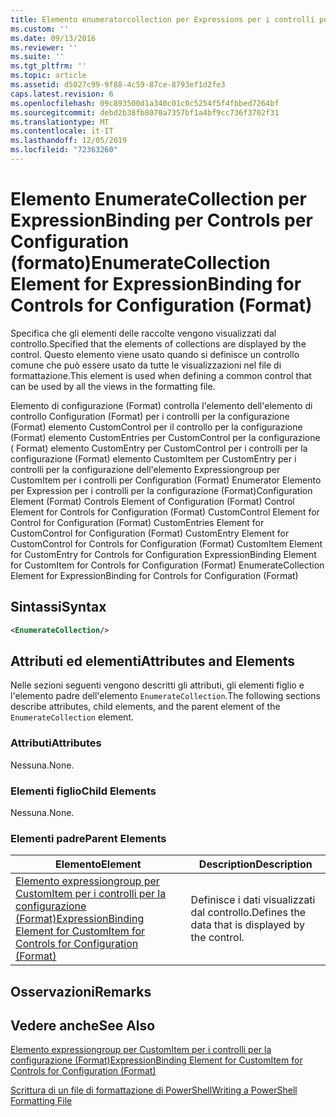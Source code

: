 ```yaml
---
title: Elemento enumeratorcollection per Expressions per i controlli per Configuration (Format) | Microsoft Docs
ms.custom: ''
ms.date: 09/13/2016
ms.reviewer: ''
ms.suite: ''
ms.tgt_pltfrm: ''
ms.topic: article
ms.assetid: d5027c99-9f88-4c59-87ce-8793ef1d2fe3
caps.latest.revision: 6
ms.openlocfilehash: 09c893500d1a340c01c0c5254f5f4fbbed7264bf
ms.sourcegitcommit: debd2b38fb8070a7357bf1a4bf9cc736f3702f31
ms.translationtype: MT
ms.contentlocale: it-IT
ms.lasthandoff: 12/05/2019
ms.locfileid: "72363260"
---
```

# <a name="enumeratecollection-element-for-expressionbinding-for-controls-for-configuration-format"></a><span data-ttu-id="4481a-102">Elemento EnumerateCollection per ExpressionBinding per Controls per Configuration (formato)</span><span class="sxs-lookup"><span data-stu-id="4481a-102">EnumerateCollection Element for ExpressionBinding for Controls for Configuration (Format)</span></span>

<span data-ttu-id="4481a-103">Specifica che gli elementi delle raccolte vengono visualizzati dal controllo.</span><span class="sxs-lookup"><span data-stu-id="4481a-103">Specified that the elements of collections are displayed by the control.</span></span> <span data-ttu-id="4481a-104">Questo elemento viene usato quando si definisce un controllo comune che può essere usato da tutte le visualizzazioni nel file di formattazione.</span><span class="sxs-lookup"><span data-stu-id="4481a-104">This element is used when defining a common control that can be used by all the views in the formatting file.</span></span>

<span data-ttu-id="4481a-105">Elemento di configurazione (Format) controlla l'elemento dell'elemento di controllo Configuration (Format) per i controlli per la configurazione (Format) elemento CustomControl per il controllo per la configurazione (Format) elemento CustomEntries per CustomControl per la configurazione ( Format) elemento CustomEntry per CustomControl per i controlli per la configurazione (Format) elemento CustomItem per CustomEntry per i controlli per la configurazione dell'elemento Expressiongroup per CustomItem per i controlli per Configuration (Format) Enumerator Elemento per Expression per i controlli per la configurazione (Format)</span><span class="sxs-lookup"><span data-stu-id="4481a-105">Configuration Element (Format) Controls Element of Configuration (Format) Control Element for Controls for Configuration (Format) CustomControl Element for Control for Configuration (Format) CustomEntries Element for CustomControl for Configuration (Format) CustomEntry Element for CustomControl for Controls for Configuration (Format) CustomItem Element for CustomEntry for Controls for Configuration ExpressionBinding Element for CustomItem for Controls for Configuration (Format) EnumerateCollection Element for ExpressionBinding for Controls for Configuration (Format)</span></span>

## <a name="syntax"></a><span data-ttu-id="4481a-106">Sintassi</span><span class="sxs-lookup"><span data-stu-id="4481a-106">Syntax</span></span>

```xml
<EnumerateCollection/>
```

## <a name="attributes-and-elements"></a><span data-ttu-id="4481a-107">Attributi ed elementi</span><span class="sxs-lookup"><span data-stu-id="4481a-107">Attributes and Elements</span></span>

<span data-ttu-id="4481a-108">Nelle sezioni seguenti vengono descritti gli attributi, gli elementi figlio e l'elemento padre dell'elemento `EnumerateCollection`.</span><span class="sxs-lookup"><span data-stu-id="4481a-108">The following sections describe attributes, child elements, and the parent element of the `EnumerateCollection` element.</span></span>

### <a name="attributes"></a><span data-ttu-id="4481a-109">Attributi</span><span class="sxs-lookup"><span data-stu-id="4481a-109">Attributes</span></span>

<span data-ttu-id="4481a-110">Nessuna.</span><span class="sxs-lookup"><span data-stu-id="4481a-110">None.</span></span>

### <a name="child-elements"></a><span data-ttu-id="4481a-111">Elementi figlio</span><span class="sxs-lookup"><span data-stu-id="4481a-111">Child Elements</span></span>

<span data-ttu-id="4481a-112">Nessuna.</span><span class="sxs-lookup"><span data-stu-id="4481a-112">None.</span></span>

### <a name="parent-elements"></a><span data-ttu-id="4481a-113">Elementi padre</span><span class="sxs-lookup"><span data-stu-id="4481a-113">Parent Elements</span></span>

|<span data-ttu-id="4481a-114">Elemento</span><span class="sxs-lookup"><span data-stu-id="4481a-114">Element</span></span>|<span data-ttu-id="4481a-115">Description</span><span class="sxs-lookup"><span data-stu-id="4481a-115">Description</span></span>|
|-------------|-----------------|
|[<span data-ttu-id="4481a-116">Elemento expressiongroup per CustomItem per i controlli per la configurazione (Format)</span><span class="sxs-lookup"><span data-stu-id="4481a-116">ExpressionBinding Element for CustomItem for Controls for Configuration (Format)</span></span>](./expressionbinding-element-for-customitem-for-controls-for-configuration-format.md)|<span data-ttu-id="4481a-117">Definisce i dati visualizzati dal controllo.</span><span class="sxs-lookup"><span data-stu-id="4481a-117">Defines the data that is displayed by the control.</span></span>|

## <a name="remarks"></a><span data-ttu-id="4481a-118">Osservazioni</span><span class="sxs-lookup"><span data-stu-id="4481a-118">Remarks</span></span>

## <a name="see-also"></a><span data-ttu-id="4481a-119">Vedere anche</span><span class="sxs-lookup"><span data-stu-id="4481a-119">See Also</span></span>

[<span data-ttu-id="4481a-120">Elemento expressiongroup per CustomItem per i controlli per la configurazione (Format)</span><span class="sxs-lookup"><span data-stu-id="4481a-120">ExpressionBinding Element for CustomItem for Controls for Configuration (Format)</span></span>](./expressionbinding-element-for-customitem-for-controls-for-configuration-format.md)

[<span data-ttu-id="4481a-121">Scrittura di un file di formattazione di PowerShell</span><span class="sxs-lookup"><span data-stu-id="4481a-121">Writing a PowerShell Formatting File</span></span>](./writing-a-powershell-formatting-file.md)
